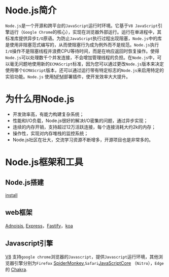 # Node.js简介
`Node.js`是一个开源和跨平台的`JavaScript`运行时环境。它基于`V8 JavaScript`引擎运行（`Google Chrome`的核心），实现在浏览器外部运行。运行在单进程中，其标准库提供异步`I/O`原语。为防止`JavaScript`执行过程出现阻塞，`Node.js`中的库是使用非阻塞范式编写的，从而使阻塞行为成为例外而不是规范。`Node.js`执行`I/O`操作不是阻塞线程并浪费CPU等待时间，而是在响应返回时恢复操作。使得`Node.js`可以处理数千个并发连接，不会增加管理线程的负担。在`Node.js`中，可以毫无问题地使用新的`ECMAScript`标准，因为您可以通过更改`Node.js`版本来决定使用哪个`ECMAScript`版本，还可以通过运行带有特定标志的`Node.js`来启用特定的实验功能。`Node.js` 使用[NPM](https://www.npmjs.com/ "NPM")部署插件，使开发效率大大提升。

# 为什么用Node.js
- 开发效率高，有能力构建复杂系统；
- 性能和I/O负载，Node.js很好的解决I/O密集的问题，通过异步实现；
- 连续的内存开销，支持超过12万活跃连接，每个连接消耗大约2k的内存；
- 操作性，实现对内存堆栈的监控系统；
- Node.js社区在壮大，交流学习资源不断增多，开源项目也是非常多的。

# Node.js框架和工具

## Node.js搭建

[install](https://nodejs.dev/learn/how-to-install-nodejs, "install")

## web框架

[Adnoisjs](https://adonisjs.com/docs/4.1/installation "Adnoisjs"), [Express](https://expressjs.com/en/4x/api.html "Express")，[Fastify](https://www.fastify.io/ "Fastify")，[koa](https://koajs.com/ "koa")

## Javascript引擎

[V8](https://v8.dev/docs "V8") 支持`google chrome`浏览器的`Javascript`，提供`Javascript`运行环境，其他浏览器引擎分别为`Firefox` [SpiderMonkey](https://developer.mozilla.org/en-US/docs/Mozilla/Projects/SpiderMonkey "SpiderMonkey"),`Safari`[JavaScriptCore](https://developer.apple.com/documentation/javascriptcore "JavaScriptCore") （`Nitro`），`Edge` 的 [Chakra](https://github.com/Microsoft/ChakraCore "Chakra").
